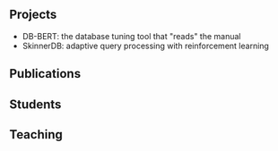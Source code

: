 ## Projects


- DB-BERT: the database tuning tool that "reads" the manual
- SkinnerDB: adaptive query processing with reinforcement learning

## Publications

## Students

## Teaching
